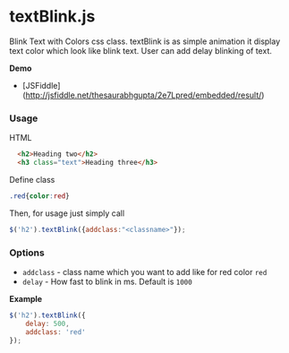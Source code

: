 textBlink.js
============

Blink Text with Colors css class. textBlink is as simple animation it display text color which look like blink text. User can add delay blinking of text.

**Demo**
- [JSFiddle] (http://jsfiddle.net/thesaurabhgupta/2e7Lpred/embedded/result/)

### Usage

HTML
```HTML
  <h2>Heading two</h2>
  <h3 class="text">Heading three</h3>
```
Define class
```css
.red{color:red}
```
Then, for usage just simply call
```JavaScript
$('h2').textBlink({addclass:"<classname>"});
```

### Options

- `addclass` - class name which you want to add like for red color `red`
- `delay` - How fast to blink in ms. Default is `1000`

**Example**

```JavaScript
$('h2').textBlink({
    delay: 500,
    addclass: 'red'
});
